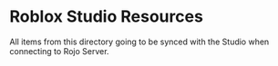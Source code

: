 # Roblox Studio Resources

All items from this directory going to be synced with the Studio when connecting to Rojo Server.
